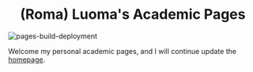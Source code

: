 
<h1 align="center"> (Roma) Luoma's Academic Pages </h1>

![pages-build-deployment](https://github.com/academicpages/academicpages.github.io/actions/workflows/pages/pages-build-deployment/badge.svg)

Welcome my personal academic pages, and I will continue update the [homepage](https://romawhite.github.io/).


